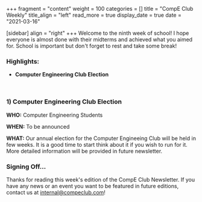 +++
fragment = "content"
weight = 100
categories = []
title = "CompE Club Weekly"
title_align = "left"
read_more = true
display_date = true
date = "2021-03-16"

[sidebar]
align = "right"
+++
Welcome to the ninth week of school! I hope everyone is almost done with their midterms and achieved what you aimed for. School is important but don't forget to rest and take some break!
<br/>

### Highlights:
* **Computer Engineering Club Election**
<br/>

### 1)  Computer Engineering Club Election

**WHO:** Computer Engineering Students

**WHEN:** To be announced

**WHAT:** Our annual election for the Computer Engineeing Club will be held in few weeks. It is a good time to start think about it if you wish to run for it. More detailed information will be provided in future newsletter.
<br/>

### Signing Off...

Thanks for reading this week's edition of the CompE Club Newsletter.  If you have any news or an event you want to be featured in future editions, contact us at [internal@compeclub.com](mailto:internal@compeclub.com)!


